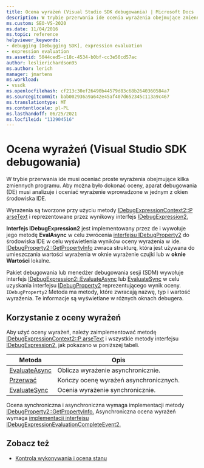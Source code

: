 ```yaml
---
title: Ocena wyrażeń (Visual Studio SDK debugowania) | Microsoft Docs
description: W trybie przerwania ide ocenia wyrażenia obejmujące zmienne programu. Dowiedz się, jak aparat debugowania analizuje i ocenia wyrażenie.
ms.custom: SEO-VS-2020
ms.date: 11/04/2016
ms.topic: reference
helpviewer_keywords:
- debugging [Debugging SDK], expression evaluation
- expression evaluation
ms.assetid: 5044ced5-c18c-4534-b0bf-cc3e50cd57ac
author: leslierichardson95
ms.author: lerich
manager: jmartens
ms.workload:
- vssdk
ms.openlocfilehash: cf213c30ef26490b44579d83c68b2640360584a7
ms.sourcegitcommit: bab002936a9a642e45af407d652345c113a9c467
ms.translationtype: MT
ms.contentlocale: pl-PL
ms.lasthandoff: 06/25/2021
ms.locfileid: "112904516"
---
```

# <a name="expression-evaluation-visual-studio-debugging-sdk"></a>Ocena wyrażeń (Visual Studio SDK debugowania)
W trybie przerwania ide musi oceniać proste wyrażenia obejmujące kilka zmiennych programu. Aby można było dokonać oceny, aparat debugowania (DE) musi analizuje i oceniać wyrażenie wprowadzone w jednym z okien środowiska IDE.

 Wyrażenia są tworzone przy użyciu metody [IDebugExpressionContext2::P arseText](../../extensibility/debugger/reference/idebugexpressioncontext2-parsetext.md) i reprezentowane przez wynikowy interfejs [IDebugExpression2.](../../extensibility/debugger/reference/idebugexpression2.md)

 **Interfejs IDebugExpression2** jest implementowany przez de i wywołuje jego metodę **EvalAsync** w celu zwrócenia [interfejsu IDebugProperty2](../../extensibility/debugger/reference/idebugproperty2.md) do środowiska IDE w celu wyświetlenia wyników oceny wyrażenia w ide. [IDebugProperty2::GetPropertyInfo](../../extensibility/debugger/reference/idebugproperty2-getpropertyinfo.md) zwraca strukturę, która jest używana do umieszczania wartości wyrażenia w oknie wyrażenie czujki lub w **oknie Wartości** lokalne. 

 Pakiet debugowania lub menedżer debugowania sesji (SDM) wywołuje interfejs [IDebugExpression2::EvaluateAsync](../../extensibility/debugger/reference/idebugexpression2-evaluateasync.md) lub [EvaluateSync](../../extensibility/debugger/reference/idebugexpression2-evaluatesync.md) w celu uzyskania interfejsu [IDebugProperty2](../../extensibility/debugger/reference/idebugproperty2.md) reprezentującego wynik oceny. `IDebugProperty2` Metoda ma metody, które zwracają nazwę, typ i wartość wyrażenia. Te informacje są wyświetlane w różnych oknach debugera.

## <a name="using-expression-evaluation"></a>Korzystanie z oceny wyrażeń
 Aby użyć oceny wyrażeń, należy zaimplementować metodę [IDebugExpressionContext2::P arseText](../../extensibility/debugger/reference/idebugexpressioncontext2-parsetext.md) i wszystkie metody interfejsu [IDebugExpression2,](../../extensibility/debugger/reference/idebugexpression2.md) jak pokazano w poniższej tabeli.

|Metoda|Opis|
|------------|-----------------|
|[EvaluateAsync](../../extensibility/debugger/reference/idebugexpression2-evaluateasync.md)|Oblicza wyrażenie asynchronicznie.|
|[Przerwać](../../extensibility/debugger/reference/idebugexpression2-abort.md)|Kończy ocenę wyrażeń asynchronicznych.|
|[EvaluateSync](../../extensibility/debugger/reference/idebugexpression2-evaluatesync.md)|Ocenia wyrażenie synchronicznie.|

 Ocena synchroniczna i asynchroniczna wymaga implementacji metody [IDebugProperty2::GetPropertyInfo.](../../extensibility/debugger/reference/idebugproperty2-getpropertyinfo.md) Asynchroniczna ocena wyrażeń wymaga [implementacji interfejsu IDebugExpressionEvaluationCompleteEvent2.](../../extensibility/debugger/reference/idebugexpressionevaluationcompleteevent2.md)

## <a name="see-also"></a>Zobacz też
- [Kontrola wykonywania i ocena stanu](../../extensibility/debugger/execution-control-and-state-evaluation.md)
